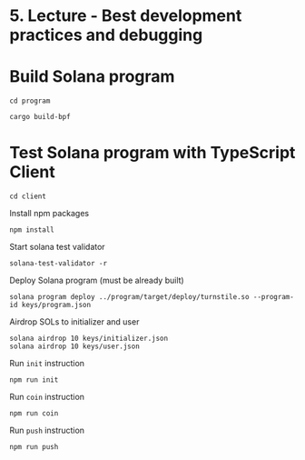 # 5. Lecture - Best development practices and debugging

# Build Solana program
```
cd program
```
```
cargo build-bpf
```
# Test Solana program with TypeScript Client
```
cd client
```
Install npm packages
```
npm install
```
Start solana test validator
```
solana-test-validator -r
```
Deploy Solana program (must be already built)
```
solana program deploy ../program/target/deploy/turnstile.so --program-id keys/program.json
```
Airdrop SOLs to initializer and user
```
solana airdrop 10 keys/initializer.json
solana airdrop 10 keys/user.json
```
Run `init` instruction
```
npm run init
```
Run `coin` instruction
```
npm run coin
```
Run `push` instruction
```
npm run push
```

